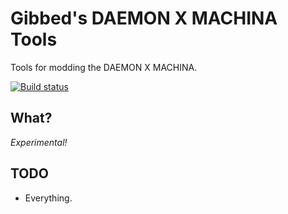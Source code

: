 # Gibbed's DAEMON X MACHINA Tools

Tools for modding the DAEMON X MACHINA.

[![Build status](https://ci.appveyor.com/api/projects/status/56r7w2tj2xs868rc/branch/master?svg=true)](https://ci.appveyor.com/project/gibbed/gibbed-dxm/branch/master)

## What?

*Experimental!*

## TODO

* Everything.
